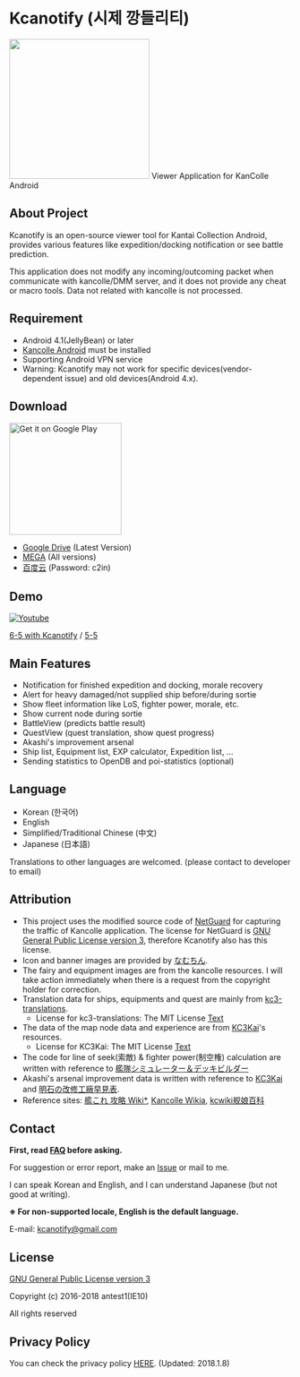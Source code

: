 # Kcanotify (시제 깡들리티)
<img src="https://upload.cc/i1/2018/07/03/W1oJnY.png" width=250/>
Viewer Application for KanColle Android

About Project
-------
Kcanotify is an open-source viewer tool for Kantai Collection Android, provides various features like expedition/docking notification or see battle prediction.

This application does not modify any incoming/outcoming packet when communicate with kancolle/DMM server, and it does not provide any cheat or macro tools. Data not related with kancolle is not processed.

Requirement
-------
- Android 4.1(JellyBean) or later
- [Kancolle Android](http://kancolle.wikia.com/wiki/KanColle_Android) must be installed
- Supporting Android VPN service
- Warning: Kcanotify may not work for specific devices(vendor-dependent issue) and old devices(Android 4.x).

Download
-------
<a href='https://play.google.com/store/apps/details?id=com.antest1.kcanotify&pcampaignid=MKT-Other-global-all-co-prtnr-py-PartBadge-Mar2515-1'><img alt='Get it on Google Play' src='https://play.google.com/intl/en_us/badges/images/generic/en_badge_web_generic.png' width="200px"/></a>
- [Google Drive](http://bit.ly/kcanotifydown) (Latest Version)
- [MEGA](https://mega.nz/#F!0FtUTBoB!cSUJtRA76C4KBcrnc2-xdw) (All versions)
- [百度云](http://pan.baidu.com/s/1i5f37Rv) (Password: c2in)

Demo
-------
[![Youtube](https://img.youtube.com/vi/ZEAor_9jsaM/0.jpg)](https://www.youtube.com/watch?v=ZEAor_9jsaM)

[6-5 with Kcanotify](https://www.youtube.com/watch?v=ZEAor_9jsaM) / [5-5](https://www.youtube.com/watch?v=QHg9exh9zQ8)

Main Features
-------
- Notification for finished expedition and docking, morale recovery
- Alert for heavy damaged/not supplied ship before/during sortie
- Show fleet information like LoS, fighter power, morale, etc.
- Show current node during sortie
- BattleView (predicts battle result)
- QuestView (quest translation, show quest progress)
- Akashi's improvement arsenal
- Ship list, Equipment list, EXP calculator, Expedition list, ...
- Sending statistics to OpenDB and poi-statistics (optional)

Language
-------
- Korean (한국어)
- English
- Simplified/Traditional Chinese (中文)
- Japanese (日本語)

Translations to other languages are welcomed. (please contact to developer to email)  

Attribution
-------
- This project uses the modified source code of [NetGuard](https://github.com/M66B/NetGuard/) for capturing the traffic of Kancolle application. The license for NetGuard is [GNU General Public License version 3](http://www.gnu.org/licenses/gpl.txt), therefore Kcanotify also has this license.
- Icon and banner images are provided by [なむちん](https://www.pixiv.net/member.php?id=23154187).
- The fairy and equipment images are from the kancolle resources. I will take action immediately when there is a request from the copyright holder for correction.
- Translation data for ships, equipments and quest are mainly from [kc3-translations](https://github.com/KC3Kai/kc3-translations).
  - License for kc3-translations: The MIT License [Text](https://github.com/KC3Kai/kc3-translations/blob/master/LICENSE)
- The data of the map node data and experience are from [KC3Kai](https://github.com/KC3Kai/KC3Kai)'s resources. 
  - License for KC3Kai: The MIT License [Text](https://github.com/KC3Kai/KC3Kai/blob/master/LICENSE)
- The code for line of seek(索敵) & fighter power(制空権) calculation are written with reference to [艦隊シミュレーター＆デッキビルダー](http://kancolle-calc.net/deckbuilder.html)
- Akashi's arsenal improvement data is written with reference to [KC3Kai](https://github.com/KC3Kai/KC3Kai) and [明石の改修工廠早見表](http://akashi-list.me).
- Reference sites: [艦これ 攻略 Wiki*](http://wikiwiki.jp/kancolle/), [Kancolle Wikia](http://kancolle.wikia.com), [kcwiki舰娘百科](https://zh.kcwiki.org)

Contact
-------
**First, read [FAQ](FAQ) before asking.**

For suggestion or error report, make an [Issue](https://github.com/antest1/kcanotify/issues) or mail to me.  

I can speak Korean and English, and I can understand Japanese (but not good at writing).  

**※ For non-supported locale, English is the default language.**

E-mail: kcanotify@gmail.com

License
-------
[GNU General Public License version 3](http://www.gnu.org/licenses/gpl.txt)

Copyright (c) 2016-2018 antest1(IE10)

All rights reserved


Privacy Policy
-------
You can check the privacy policy [HERE](private_policy.md). (Updated: 2018.1.8)
